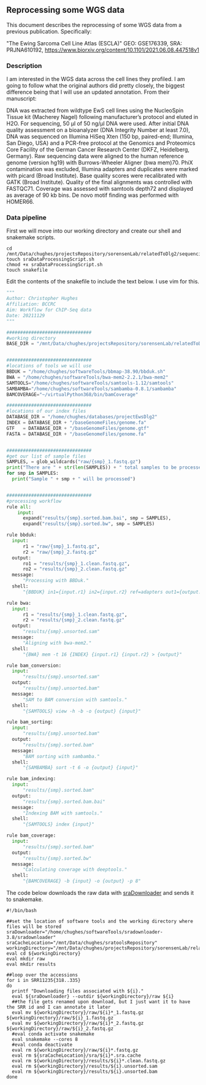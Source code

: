 ## Reprocessing some WGS data

This document describes the reprocessing of some WGS data from a previous publication. Specifically:

"The Ewing Sarcoma Cell Line Atlas (ESCLA)"
GEO: GSE176339, SRA: PRJNA610192, https://www.biorxiv.org/content/10.1101/2021.06.08.447518v1

### Description

I am interested in the WGS data across the cell lines they profiled. I am going to follow what the original authors did pretty closely, the biggest difference being that I will use an updated annotation. From their manuscript:

DNA was extracted from wildtype EwS cell lines using the NucleoSpin Tissue kit (Macherey Nagel) following manufacturer’s protocol and eluted in H2O. For sequencing, 50 µl of 50 ng/µl DNA were used. After initial DNA quality assessment on a bioanalyzer (DNA Integrity Number at least 7.0), DNA was sequenced on Illumina HiSeq Xten (150 bp, paired-end; Illumina, San Diego, USA) and a PCR-free protocol at the Genomics and Proteomics Core Facility of the German Cancer Research Center (DKFZ, Heidelberg, Germany). Raw sequencing data were aligned to the human reference genome (version hg19) with Burrows-Wheeler Aligner (bwa mem)70. PhiX contamination was excluded, Illumina adapters and duplicates were marked with picard (Broad Institute). Base quality scores were recalibrated with GATK (Broad Institute). Quality of the final alignments was controlled with FASTQC71. Coverage was assessed with samtools depth72 and displayed as average of 90 kb bins. De novo motif finding was performed with HOMER66.

### Data pipeline

First we will move into our working directory and create our shell and snakemake scripts.

```shell
cd /mnt/Data/chughes/projectsRepository/sorensenLab/relatedToDlg2/sequencing20211129_grunewaldEwsAtlasWgs
touch sraDataProcessingScript.sh
chmod +x sraDataProcessingScript.sh
touch snakefile
```

Edit the contents of the snakefile to include the text below. I use vim for this.

```python
"""
Author: Christopher Hughes
Affiliation: BCCRC
Aim: Workflow for ChIP-Seq data
Date: 20211129
"""

###############################
#working directory
BASE_DIR = "/mnt/Data/chughes/projectsRepository/sorensenLab/relatedToDlg2/sequencing20211129_grunewaldEwsAtlasWgs"


###############################
#locations of tools we will use
BBDUK = "/home/chughes/softwareTools/bbmap-38.90/bbduk.sh"
BWA = "/home/chughes/softwareTools/bwa-mem2-2.2.1/bwa-mem2"
SAMTOOLS="/home/chughes/softwareTools/samtools-1.12/samtools"
SAMBAMBA="/home/chughes/softwareTools/sambamba-0.8.1/sambamba"
BAMCOVERAGE="~/virtualPython368/bin/bamCoverage"

###############################
#locations of our index files
DATABASE_DIR = "/home/chughes/databases/projectEwsDlg2"
INDEX = DATABASE_DIR + "/baseGenomeFiles/genome.fa"
GTF   = DATABASE_DIR + "/baseGenomeFiles/genome.gtf"
FASTA = DATABASE_DIR + "/baseGenomeFiles/genome.fa"


###############################
#get our list of sample files
SAMPLES, = glob_wildcards("raw/{smp}_1.fastq.gz")
print("There are " + str(len(SAMPLES)) + " total samples to be processed.")
for smp in SAMPLES:
  print("Sample " + smp + " will be processed")


###############################
#processing workflow
rule all:
    input: 
      expand("results/{smp}.sorted.bam.bai", smp = SAMPLES),
      expand("results/{smp}.sorted.bw", smp = SAMPLES)

rule bbduk:
  input:
      r1 = "raw/{smp}_1.fastq.gz",
      r2 = "raw/{smp}_2.fastq.gz"
  output:
      ro1 = "results/{smp}_1.clean.fastq.gz",
      ro2 = "results/{smp}_2.clean.fastq.gz"
  message:
      "Processing with BBDuk."
  shell:
      "{BBDUK} in1={input.r1} in2={input.r2} ref=adapters out1={output.ro1} out2={output.ro2} ktrim=r k=23 mink=11 hdist=1 tpe tbo"

rule bwa:
  input:
      r1 = "results/{smp}_1.clean.fastq.gz",
      r2 = "results/{smp}_2.clean.fastq.gz"
  output:
      "results/{smp}.unsorted.sam"
  message:
      "Aligning with bwa-mem2."
  shell:
      "{BWA} mem -t 16 {INDEX} {input.r1} {input.r2} > {output}"

rule bam_conversion:
  input:
      "results/{smp}.unsorted.sam"
  output:
      "results/{smp}.unsorted.bam"
  message:
      "SAM to BAM conversion with samtools."
  shell:
      "{SAMTOOLS} view -h -b -o {output} {input}"

rule bam_sorting:
  input:
      "results/{smp}.unsorted.bam"
  output:
      "results/{smp}.sorted.bam"
  message:
      "BAM sorting with sambamba."
  shell:
      "{SAMBAMBA} sort -t 6 -o {output} {input}"

rule bam_indexing:
  input:
      "results/{smp}.sorted.bam"
  output:
      "results/{smp}.sorted.bam.bai"
  message:
      "Indexing BAM with samtools."
  shell:
      "{SAMTOOLS} index {input}"

rule bam_coverage:
  input:
      "results/{smp}.sorted.bam"
  output:
      "results/{smp}.sorted.bw"
  message:
      "Calculating coverage with deeptools."
  shell:
      "{BAMCOVERAGE} -b {input} -o {output} -p 8"
```

The code below downloads the raw data with [sraDownloader](https://github.com/s-andrews/sradownloader) and sends it to snakemake.

```shell
#!/bin/bash

##set the location of software tools and the working directory where files will be stored
sraDownloader="/home/chughes/softwareTools/sradownloader-3.8/sradownloader"
sraCacheLocation="/mnt/Data/chughes/sratoolsRepository"
workingDirectory="/mnt/Data/chughes/projectsRepository/sorensenLab/relatedToDlg2/sequencing20211129_grunewaldEwsAtlasWgs"
eval cd ${workingDirectory}
eval mkdir raw
eval mkdir results

##loop over the accessions
for i in SRR11235{318..335}
do
  printf "Downloading files associated with ${i}."
  eval ${sraDownloader} --outdir ${workingDirectory}/raw ${i}
  ##the file gets renamed upon download, but I just want it to have the SRR id and I can annotate it later
  eval mv ${workingDirectory}/raw/${i}*_1.fastq.gz ${workingDirectory}/raw/${i}_1.fastq.gz
  eval mv ${workingDirectory}/raw/${i}*_2.fastq.gz ${workingDirectory}/raw/${i}_2.fastq.gz
  #eval conda activate snakemake
  eval snakemake --cores 8
  #eval conda deactivate
  eval rm ${workingDirectory}/raw/${i}*.fastq.gz
  eval rm ${sraCacheLocation}/sra/${i}*.sra.cache
  eval rm ${workingDirectory}/results/${i}*.clean.fastq.gz
  eval rm ${workingDirectory}/results/${i}.unsorted.sam
  eval rm ${workingDirectory}/results/${i}.unsorted.bam
done
```